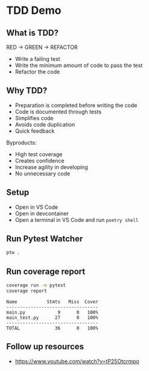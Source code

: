 # TDD Demo

## What is TDD?
RED -> GREEN -> REFACTOR

* Write a failing test
* Write the minimum amount of code to pass the test
* Refactor the code

## Why TDD?
* Preparation is completed before writing the code
* Code is documented through tests
* Simplifies code
* Avoids code duplication
* Quick feedback

Byproducts:
* High test coverage
* Creates confidence
* Increase agility in developing
* No unnecessary code

## Setup
- Open in VS Code
- Open in devcontainer
- Open a terminal in VS Code and run `poetry shell`

## Run Pytest Watcher
```bash
ptw .
```

## Run coverage report
```bash
coverage run -m pytest
coverage report
```
```
Name           Stmts   Miss  Cover
----------------------------------
main.py            9      0   100%
main_test.py      27      0   100%
----------------------------------
TOTAL             36      0   100%
```

## Follow up resources
- https://www.youtube.com/watch?v=tP25Otcrmpo